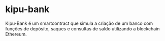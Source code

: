 # kipu-bank
Kipu-Bank é um smartcontract que simula a criação de um banco com funções de depósito, saques e consultas de saldo utilizando a blockchain Ethereum.

